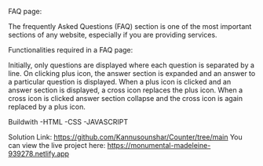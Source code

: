 FAQ page:

The frequently Asked Questions (FAQ) section is one of the most important sections of any website, especially if you are providing services.

Functionalities required in a FAQ page:

Initially, only questions are displayed where each question is separated by a line.
On clicking plus icon, the answer section is expanded and an answer to a particular question is displayed.
When a plus icon is clicked and an answer section is displayed, a cross icon replaces the plus icon.
When a cross icon is clicked answer section collapse and the cross icon is again replaced by a plus icon.

Buildwith
-HTML
-CSS
-JAVASCRIPT

Solution Link: https://github.com/Kannusounshar/Counter/tree/main
You can view the live project here: https://monumental-madeleine-939278.netlify.app
